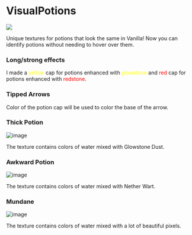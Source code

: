 # VisualPotions

[<img src="https://github.com/modrinth/art/blob/main/Branding/Badge/badge-dark.svg"/>](https://modrinth.com/resourcepack/visualpotions)

Unique textures for potions that look the same in Vanilla! Now you can identify potions without needing to hover over them.

### Long/strong effects

I made a <font color='yellow'>yellow</font> cap for potions enhanced with <font color='yellow'>glowstone</font> and <font color='red'>red</font> cap for potions enhanced with <font color='red'>redstone</font>. 

### Tipped Arrows

Color of the potion cap will be used to color the base of the arrow.

### Thick Potion

![image](https://github.com/diskree/VisualPotions/assets/96978370/a83193ed-8f45-4f6e-ad9e-c0ff8f4b640b)

The texture contains colors of water mixed with Glowstone Dust.

### Awkward Potion

![image](https://github.com/diskree/VisualPotions/assets/96978370/5fbb17b1-8df5-4790-9d45-82a624120512)

The texture contains colors of water mixed with Nether Wart.

### Mundane

![image](https://github.com/diskree/VisualPotions/assets/96978370/d4d22ccf-6a9b-4e15-88c7-a6ff29f6619b)

The texture contains colors of water mixed with a lot of beautiful pixels.
